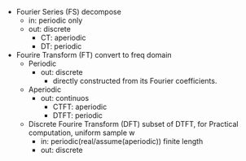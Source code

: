 - Fourier Series (FS)
  decompose
  - in: periodic only
  - out: discrete
    - CT: aperiodic
    - DT: periodic
- Fourire Transform (FT)
  convert to freq domain
  - Periodic
    - out: discrete
      - directly constructed from its Fourier coefficients.
  - Aperiodic
    - out: continuos
      - CTFT: aperiodic
      - DTFT: periodic
  - Discrete Fourire Transform (DFT)
    subset of DTFT, for Practical computation, uniform sample w
    - in: periodic(real/assume(aperiodic)) finite length
    - out: discrete
